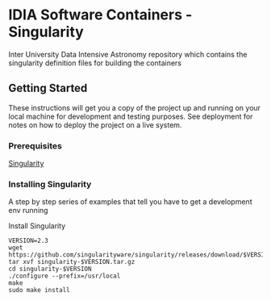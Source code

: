 # IDIA Software Containers - Singularity 

Inter University Data Intensive Astronomy repository which contains the singularity definition files for building the containers

## Getting Started

These instructions will get you a copy of the project up and running on your local machine for development and testing purposes. See deployment for notes on how to deploy the project on a live system.

### Prerequisites

[Singularity](http://singularity.lbl.gov/ "Singularity")


### Installing Singularity

A step by step series of examples that tell you have to get a development env running

Install Singularity 

```
VERSION=2.3
wget https://github.com/singularityware/singularity/releases/download/$VERSION/singularity-$VERSION.tar.gz
tar xvf singularity-$VERSION.tar.gz
cd singularity-$VERSION
./configure --prefix=/usr/local
make
sudo make install
```
